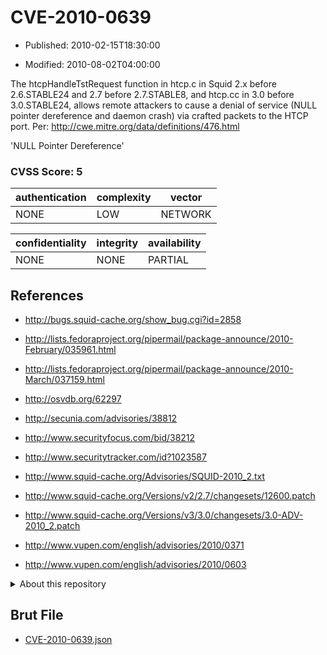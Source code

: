 # CVE-2010-0639

- Published: 2010-02-15T18:30:00

- Modified: 2010-08-02T04:00:00

The htcpHandleTstRequest function in htcp.c in Squid 2.x before 2.6.STABLE24 and 2.7 before 2.7.STABLE8, and htcp.cc in 3.0 before 3.0.STABLE24, allows remote attackers to cause a denial of service (NULL pointer dereference and daemon crash) via crafted packets to the HTCP port. Per: http://cwe.mitre.org/data/definitions/476.html

'NULL Pointer Dereference'

### CVSS Score: **5**

| authentication | complexity | vector |
| --- | --- | --- |
| NONE | LOW | NETWORK |

| confidentiality | integrity | availability |
| --- | --- | --- |
| NONE | NONE | PARTIAL |

## References

* http://bugs.squid-cache.org/show_bug.cgi?id=2858

* http://lists.fedoraproject.org/pipermail/package-announce/2010-February/035961.html

* http://lists.fedoraproject.org/pipermail/package-announce/2010-March/037159.html

* http://osvdb.org/62297

* http://secunia.com/advisories/38812

* http://www.securityfocus.com/bid/38212

* http://www.securitytracker.com/id?1023587

* http://www.squid-cache.org/Advisories/SQUID-2010_2.txt

* http://www.squid-cache.org/Versions/v2/2.7/changesets/12600.patch

* http://www.squid-cache.org/Versions/v3/3.0/changesets/3.0-ADV-2010_2.patch

* http://www.vupen.com/english/advisories/2010/0371

* http://www.vupen.com/english/advisories/2010/0603

<details>
<summary>About this repository</summary> 

  This repository is part of the project [Live Hack CVE](https://github.com/Live-Hack-CVE). Main website can be found [www.live-hack.org](https://www.live-hack.org) 
  
  Made by [Sn0wAlice](https://github.com/Sn0wAlice) for the people that care about security and need to have a feed of the latest CVEs. Hope you enjoy it, don't forget to star the repo and follow me on [Twitter](https://twitter.com/Sn0wAlice) and [Github](https://github.com/Sn0wAlice). And that is my [personnal website](https://www.alice-snow.me/)

  - [Home Page](https://github.com/Live-Hack-CVE)
  - [Framework](https://github.com/Live-Hack-CVE/cve-framework)
  - [CVE database](https://github.com/Live-Hack-CVE/full_database)
  - [Changelog](https://github.com/Live-Hack-CVE/Changelog)
</details>

## Brut File

* [CVE-2010-0639.json](https://raw.githubusercontent.com/Live-Hack-CVE/full_database/main/cves/2010/CVE-2010-0639.json)

